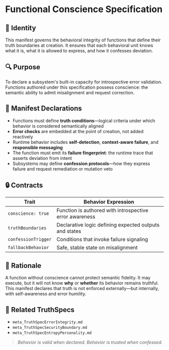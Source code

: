 # Functional Conscience Specification

## 🧭 Identity

This manifest governs the behavioral integrity of functions that define their truth boundaries at creation. It ensures that each behavioral unit knows what it is, what it is allowed to express, and how it confesses deviation.

## 🔍 Purpose

To declare a subsystem's built-in capacity for introspective error validation. Functions authored under this specification possess conscience: the semantic ability to admit misalignment and request correction.

## 🧬 Manifest Declarations

- Functions must define **truth conditions**—logical criteria under which behavior is considered semantically aligned  
- **Error checks** are embedded at the point of creation, not added reactively  
- Runtime behavior includes **self-detection**, **context-aware failure**, and **responsible messaging**  
- The function must emit its **failure fingerprint**: the runtime trace that asserts deviation from intent  
- Subsystems may define **confession protocols**—how they express failure and request remediation or mutation veto  

## 🔒 Contracts

| Trait               | Behavior Expression                           |
|---------------------|-----------------------------------------------|
| `conscience: true`  | Function is authored with introspective error awareness  
| `truthBoundaries`   | Declarative logic defining expected outputs and states  
| `confessionTrigger` | Conditions that invoke failure signaling  
| `fallbackBehavior`  | Safe, stable state on misalignment  

## 🧠 Rationale

A function without conscience cannot protect semantic fidelity. It may execute, but it will not know **why** or **whether** its behavior remains truthful. This manifest declares that truth is not enforced externally—but internally, with self-awareness and error humility.

## 🧩 Related TruthSpecs

- `meta_TruthSpecErrorIntegrity.md`  
- `meta_TruthSpecSecurityBoundary.md`  
- `meta_TruthSpecEntropyPersonality.md`

> _Behavior is valid when declared. Behavior is trusted when confessed._

